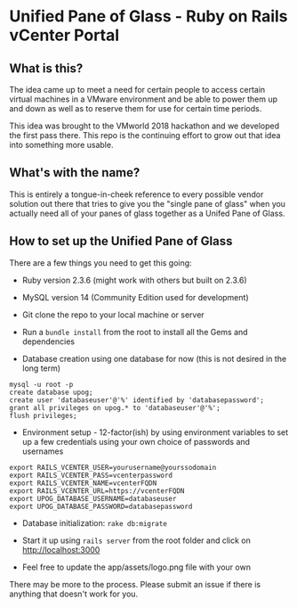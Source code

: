 # Unified Pane of Glass - Ruby on Rails vCenter Portal

## What is this?

The idea came up to meet a need for certain people to access certain virtual machines in a VMware environment and be able to power them up and down as well as to reserve them for use for certain time periods.

This idea was brought to the VMworld 2018 hackathon and we developed the first pass there.  This repo is the continuing effort to grow out that idea into something more usable.

## What's with the name?

This is entirely a tongue-in-cheek reference to every possible vendor solution out there that tries to give you the "single pane of glass" when you actually need all of your panes of glass together as a Unifed Pane of Glass.

## How to set up the Unified Pane of Glass

There are a few things you need to get this going:

* Ruby version 2.3.6 (might work with others but built on 2.3.6)

* MySQL version 14 (Community Edition used for development)

* Git clone the repo to your local machine or server

* Run a `bundle install` from the root to install all the Gems and dependencies

* Database creation using one database for now (this is not desired in the long term)
```
mysql -u root -p
create database upog;
create user 'databaseuser'@'%' identified by 'databasepassword';
grant all privileges on upog.* to 'databaseuser'@'%';
flush privileges;
```
* Environment setup - 12-factor(ish) by using environment variables to set up a few credentials using your own choice of passwords and usernames
```
export RAILS_VCENTER_USER=yourusername@yourssodomain
export RAILS_VCENTER_PASS=vcenterpassword
export RAILS_VCENTER_NAME=vcenterFQDN
export RAILS_VCENTER_URL=https://vcenterFQDN
export UPOG_DATABASE_USERNAME=databaseuser
export UPOG_DATABASE_PASSWORD=databasepassword
```

* Database initialization:
`
rake db:migrate
`
* Start it up using `rails server` from the root folder and click on [http://localhost:3000](http://localhost:3000)

* Feel free to update the app/assets/logo.png file with your own

There may be more to the process. Please submit an issue if there is anything that doesn't work for you.



